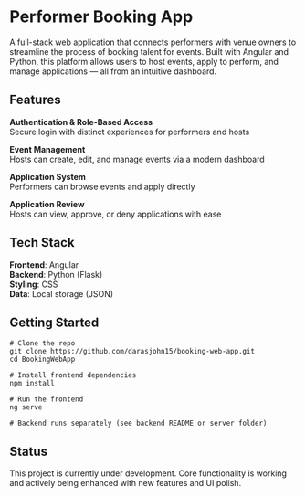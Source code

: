 # Performer Booking App
A full-stack web application that connects performers with venue owners to streamline the process of booking talent for events. Built with Angular and Python, this platform allows users to host events, apply to perform, and manage applications — all from an intuitive dashboard.

## Features
**Authentication & Role-Based Access**  
Secure login with distinct experiences for performers and hosts

**Event Management**  
Hosts can create, edit, and manage events via a modern dashboard

**Application System**  
Performers can browse events and apply directly

**Application Review**  
Hosts can view, approve, or deny applications with ease

## Tech Stack
**Frontend**: Angular  
**Backend**: Python (Flask)  
**Styling**: CSS  
**Data**: Local storage (JSON)

## Getting Started
```
# Clone the repo
git clone https://github.com/darasjohn15/booking-web-app.git
cd BookingWebApp

# Install frontend dependencies
npm install

# Run the frontend
ng serve

# Backend runs separately (see backend README or server folder)
```

## Status
This project is currently under development. Core functionality is working and actively being enhanced with new features and UI polish.
